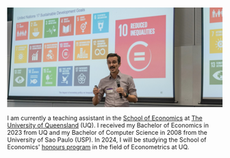 <div align="center">
  <p><img src="/front photo.jpg"/></p>
</div>

I am currently a teaching assistant in the [School of Economics](https://economics.uq.edu.au/) at [The University of Queensland](https://www.uq.edu.au/) (UQ). I received my Bachelor of Economics in 2023 from UQ and my Bachelor of Computer Science in 2008 from the University of Sao Paulo (USP). In 2024, I will be studying the School of Economics' [honours program](https://study.uq.edu.au/study-options/programs/bachelor-economics-honours-2132) in the field of Econometrics at UQ.
